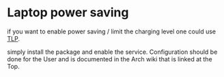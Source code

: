 # Laptop power saving 

if you want to enable power saving / limit the charging level one could use [TLP](https://wiki.archlinux.org/title/TLP).

simply install the package and enable the service. Configuration should be done for the User and is documented in the Arch wiki that is linked at the Top.
